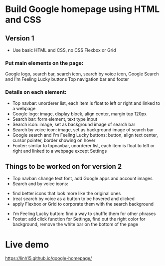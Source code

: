 # Build Google homepage using HTML and CSS

## Version 1
- Use basic HTML and CSS, no CSS Flexbox or Grid 

### Put main elements on the page:
Google logo, search bar, search icon, search by voice icon, Google Search and I'm Feeling Lucky buttons
Top navigation bar and footer

### Details on each element:
- Top navbar: unorderer list, each item is float to left or right and linked to a webpage
- Google logo: image, display block, align center, margin top 120px
- Search bar: form element, text type input
- Search icon: image, set as background image of search bar
- Search by voice icon: image, set as background image of search bar
- Google search and I'm Feeling Lucky buttons: button, align text center, cursor pointer, border showing on hover
- Footer: similar to topnavbar, unorderer list, each item is float to left or right and linked to a webpage except Settings

## Things to be worked on for version 2
- Top navbar: change text font, add Google apps and account images
- Search and by voice icons:
+ find better icons that look more like the original ones  
+ treat search by voice as a button to be hovered and clicked
+ apply Flexbox or Grid to corporate them with the search background
- I'm Feeling Lucky button: find a way to shuffle them for other phrases
- Footer: add click function for Settings, find out the right color for background, remove the white bar on the bottom of the page

# Live demo
https://linh15.github.io/google-homepage/
